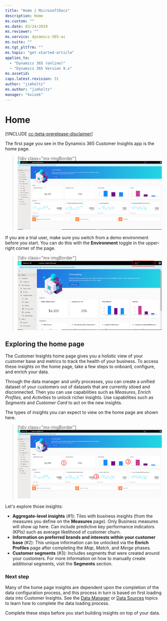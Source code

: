 ```yaml
---
title: "Home | MicrosoftDocs"
description: Home
ms.custom: ""
ms.date: 03/24/2019
ms.reviewer: ""
ms.service: dynamics-365-ai
ms.suite: ""
ms.tgt_pltfrm: ""
ms.topic: "get-started-article"
applies_to: 
  - "Dynamics 365 (online)"
  - "Dynamics 365 Version 9.x"
ms.assetid: 
caps.latest.revision: 31
author: "jimholtz"
ms.author: "jimholtz"
manager: "kvivek"
---
```

# Home 

[!INCLUDE [cc-beta-prerelease-disclaimer](../includes/cc-beta-prerelease-disclaimer.md)]

The first page you see in the Dynamics 365 Customer Insights app is the home page. 

> [!div class="mx-imgBorder"] 
> ![](media/home-page-insights.png "Insights on Home page")

<!--note from editor: In sentence below--switch from a demo environment to what?  Nimrod need to add (but first checking): "To any of the real-data envirounments that are available to you (and that will show up in the drop down menu)". Also, are all the modes available to trial users? Nimrod's comment: No but the PM team decided not to cover the trial mode for now -->

If you are a trial user, make sure you switch from a demo environment before you start. You can do this with the **Environment** toggle in the upper-right corner of the page.

> [!div class="mx-imgBorder"] 
> ![](media/home-page-environment-switcher.png "Switch environment")

## Exploring the home page

The Customer Insights home page gives you a holistic view of your customer base and metrics to track the health of your business. To access these insights on the home page, take a few steps to onboard, configure, and enrich your data. 

Through the data manager and unify processes, you can create a unified dataset of your customers out of datasets that are currently siloed and disconnected. Then you can use capabilities such as *Measures*, *Enrich Profiles*, and *Activities* to unlock richer insights. Use capabilities such as *Segments* and *Customer Card* to act on the new insights.

The types of insights you can expect to view on the home page are shown here.

> [!div class="mx-imgBorder"] 
> ![](media/home-page-insights2.png "Insights on Home page")

Let's explore those insights:

- **Aggregate-level insights** (#1): Tiles with business insights (from the measures you define on the **Measures** page). Only Business measures will show up here. Can include predictive key performance indicators (KPIs) such as average likelihood of customer churn.
- **Information on preferred brands and interests within your customer base** (#2): This unique information can be unlocked via the **Enrich Profiles** page after completing the *Map*, *Match*, and *Merge* phases.  
- **Customer segments** (#3): Includes segments that were created around your customers. For more information on how to manually create additional segments, visit the **Segments** section.


### Next step
Many of the home page insights are dependent upon the completion of the data configuration process, and this process in turn is based on first loading data into Customer Insights. See the [Data Manager](pm-data-manager.md) or [Data Sources](pm-data-sources.md) topics to learn how to complete the data loading process. 

Complete these steps before you start building insights on top of your data. 

 
